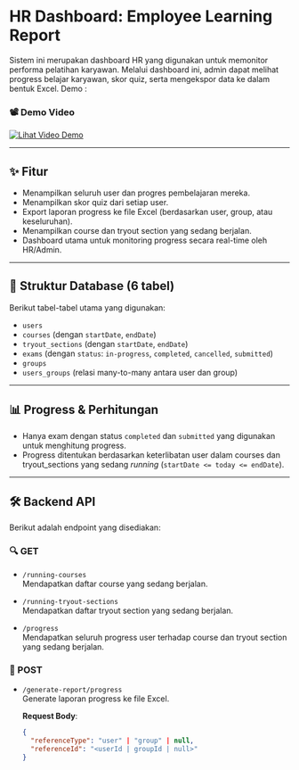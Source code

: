 # HR Dashboard: Employee Learning Report

Sistem ini merupakan dashboard HR yang digunakan untuk memonitor performa pelatihan karyawan. Melalui dashboard ini, admin dapat melihat progress belajar karyawan, skor quiz, serta mengekspor data ke dalam bentuk Excel.
Demo :
### 📽️ Demo Video

[![Lihat Video Demo](https://img.shields.io/badge/Watch-Demo%20Video-blue?style=for-the-badge&logo=playstation)](https://media-hosting.imagekit.io/06784817a1bf4002/bandicam%202025-05-13%2000-04-24-428.mp4?Expires=1841677985&Key-Pair-Id=K2ZIVPTIP2VGHC&Signature=A4DQe~DvCryxDeKc236hsCz-ohnOc6i7QUoK7m-mm0G3KFpqk7MA3TZ~ZAoYdNW0YQ7src8YYDcceOYw2iyLYACw7VzoVzeqDHKXAPZ4u3nUX~Q-dDOI8KPY8tI3Z5MbB6PtSZBwpBe45Fo7S-Yj4ww5FmQ-mCUahoZ~KgX42goPdNeSsXpoTZGe~mvq16ePV-YIrB1seRefaXvGFAHWxNJN5LAbjSgZ-SXRlnIBE2Y~mvKetsLIFGudD~7pA3DPFZAmeh6QACzuPFpuckSpB~b332edlPBMbsgoaKbw-KCRu5cFsvkGIxlfLuOx~K08FcqGYsWguWWWR0FWAROJtA__)

---

## ✨ Fitur

- Menampilkan seluruh user dan progres pembelajaran mereka.
- Menampilkan skor quiz dari setiap user.
- Export laporan progress ke file Excel (berdasarkan user, group, atau keseluruhan).
- Menampilkan course dan tryout section yang sedang berjalan.
- Dashboard utama untuk monitoring progress secara real-time oleh HR/Admin.

---

## 🧱 Struktur Database (6 tabel)

Berikut tabel-tabel utama yang digunakan:

- `users`  
- `courses` (dengan `startDate`, `endDate`)
- `tryout_sections` (dengan `startDate`, `endDate`)
- `exams` (dengan `status`: `in-progress`, `completed`, `cancelled`, `submitted`)
- `groups`
- `users_groups` (relasi many-to-many antara user dan group)

---

## 📊 Progress & Perhitungan

- Hanya exam dengan status `completed` dan `submitted` yang digunakan untuk menghitung progress.
- Progress ditentukan berdasarkan keterlibatan user dalam courses dan tryout_sections yang sedang *running* (`startDate <= today <= endDate`).

---

## 🛠️ Backend API

Berikut adalah endpoint yang disediakan:

### 🔍 GET

- `/running-courses`  
  Mendapatkan daftar course yang sedang berjalan.

- `/running-tryout-sections`  
  Mendapatkan daftar tryout section yang sedang berjalan.

- `/progress`  
  Mendapatkan seluruh progress user terhadap course dan tryout section yang sedang berjalan.

### 📝 POST

- `/generate-report/progress`  
  Generate laporan progress ke file Excel.  

  **Request Body**:
  ```json
  {
    "referenceType": "user" | "group" | null,
    "referenceId": "<userId | groupId | null>"
  }
